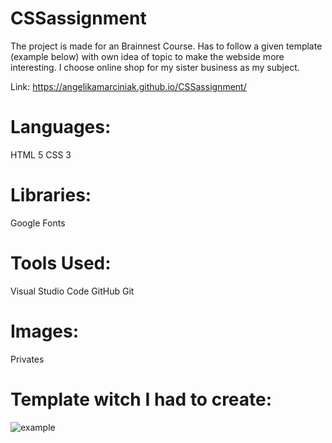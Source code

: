 # CSSassignment
The project is made for an Brainnest Course. Has to follow a given template (example below) with own idea of topic to make the webside more interesting.
I choose online shop for my sister business as my subject.

Link: https://angelikamarciniak.github.io/CSSassignment/

# Languages:
HTML 5
CSS 3

# Libraries:
Google Fonts

# Tools Used:
Visual Studio Code
GitHub
Git

# Images:
Privates

# Template witch I had to create:
![example](https://user-images.githubusercontent.com/104442170/178116048-db4cc62b-f67f-48da-967b-453a13c2a501.png)


